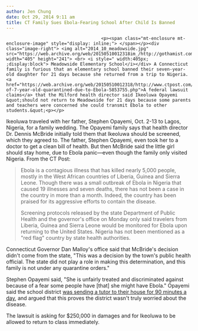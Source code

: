 ```yaml
---
author: Jen Chung
date: Oct 29, 2014 9:11 am
title: CT Family Sues Ebola-Fearing School After Child Is Banned
---
```


	
										<p><span class="mt-enclosure mt-enclosure-image" style="display: inline;"> </span></p><div class="image-right"> <img alt="2014_10_meadowside.jpg" src="https://web.archive.org/web/20150510012318im_/http://gothamist.com/attachments/jen/2014_10_meadowside.jpg" width="405" height="241"> <br> <i style=" width:405px; ;display:block"> Meadowside Elementary School</i></div> A Connecticut family is furious that an elementary school banned their seven-year-old daughter for 21 days because she returned from a trip to Nigeria. <a href="https://web.archive.org/web/20150510012318/http://www.ctpost.com/local/article/Family-of-7-year-old-quarantined-due-to-Ebola-5853755.php">A federal lawsuit claims</a> that the Milford health director said Ikeoluwa Opayemi &quot;should not return to Meadowside for 21 days because some parents and teachers were concerned she could transmit Ebola to other students.&quot;<p></p>

<p>Ikeoluwa traveled with her father, Stephen Opayemi, Oct. 2-13 to Lagos, Nigeria, for a family wedding. The Opayemi family says that health director Dr. Dennis McBride initially told them that Ikeoluwa should be screened, which they agreed to. The father, Stephen Opayemi, even took her to a doctor to get a clean bill of health. But then McBride said the little girl should stay home, due to Ebola panic&#x2014;even though the family only visited Nigeria. From the CT Post: </p><blockquote>Ebola is a contagious illness that has killed nearly 5,000 people, mostly in the West African countries of Liberia, Guinea and Sierra Leone. Though there was a small outbreak of Ebola in Nigeria that caused 19 illnesses and seven deaths, there has not been a case in the country in more than a month. Indeed, the country has been praised for its aggressive efforts to contain the disease.<p></p>

<p>Screening protocols released by the state Department of Public Health and the governor&apos;s office on Monday only said travelers from Liberia, Guinea and Sierra Leone would be monitored for Ebola upon returning to the United States. Nigeria has not been mentioned as a &quot;red flag&quot; country by state health authorities.</p></blockquote>Connecticut Governor Dan Malloy&apos;s office said that McBride&apos;s decision didn&apos;t come from the state, &quot;This was a decision by the town&apos;s public health official. The state did not play a role in making this determination, and this family is not under any quarantine orders.&quot;<p></p>

<p>Stephen Opayemi said, &quot;She is unfairly treated and discriminated against because of a fear some people have [that] she might have Ebola.&quot; Opayemi said the school district <a href="https://web.archive.org/web/20150510012318/http://www.courant.com/news/connecticut/hc-connecticut-father-sues-ebola-1029-20141028-story.html">was sending a tutor to their house for 90 minutes a day</a>, and argued that this proves the district wasn&apos;t truly worried about the disease. </p>

<p>The lawsuit is asking for $250,000 in damages and for Ikeoluwa to be allowed to return to class immediately.  </p>					
										
									
				